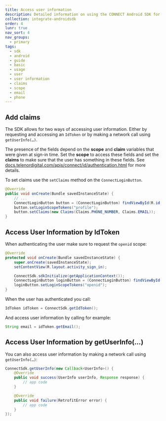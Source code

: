 ```yaml
---
title: Access user information
description: Detailed information on using the CONNECT Android SDK for integration.
collection: integrate-androidsdk
order: 4
lunr: true
nav_sort: 4
nav_groups:
  - primary
tags:
  - sdk
  - android
  - guide
  - basic
  - usage
  - user
  - user information
  - claims
  - scope
  - email
  - phone
---
```


## Add claims

The SDK allows for two ways of accessing user information. Either by requesting and accessing an `IdToken` or by making a network call using `getUserInfo(…)`.

The presence of the fields depend on the **scope** and **claim** variables that were given at sign-in time. Set the **scope** to access these fields and set the **claims** to make sure that the user has something in these fields. See [docs.telenordigital.com/apis/connect/id/authentication.html](http://docs.telenordigital.com/apis/connect/id/authentication.html) for more details.

To set claims use the `setClaims` method on the `ConnectLoginButton`.

```java
@Override
public void onCreate(Bundle savedInstanceState) {
    // ...
    ConnectLoginButton button = (ConnectLoginButton) findViewById(R.id.login_button);
    button.setLoginScopeTokens("profile");
    button.setClaims(new Claims(Claims.PHONE_NUMBER, Claims.EMAIL));
}
```


## Access User Information by IdToken

When authenticating the user make sure to request the `openid` scope:

```java
@Override
protected void onCreate(Bundle savedInstanceState) {
    super.onCreate(savedInstanceState);
    setContentView(R.layout.activity_sign_in);

    ConnectSdk.sdkInitialize(getApplicationContext());
    ConnectLoginButton loginButton = (ConnectLoginButton) findViewById(R.id.login_button);
    loginButton.setLoginScopeTokens("openid");
}
```

When the user has authenticated you call:
```java
IdToken idToken = ConnectSdk.getIdToken();
```

And access user information by calling for example:
```java
String email = idToken.getEmail();
```

## Access User Information by getUserInfo(…)

You can also access user information by making a network call using `getUserInfo(…)`:

```java
ConnectSdk.getUserInfo(new Callback<UserInfo>() {
    @Override
    public void success(UserInfo userInfo, Response response) {
        // app code
    }

    @Override
    public void failure(RetrofitError error) {
        // app code
    }
});
```

